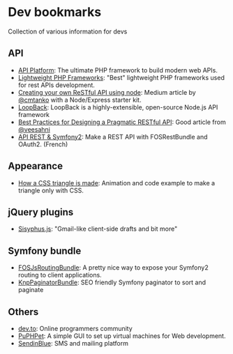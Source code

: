 # Dev bookmarks
Collection of various information for devs

## API
- [API Platform](https://api-platform.com/): The ultimate PHP framework to build modern web APIs.
- [Lightweight PHP Frameworks](http://www.businesscomputingworld.co.uk/create-a-restful-api-with-these-lightweight-php-frameworks/): "Best" lightweight PHP frameworks used for rest APIs development.
- [Creating your own ReSTful API using node](https://medium.com/suchan211/creating-your-own-restful-api-using-node-34e3fc4edd6a): Medium article by [@cmtanko](https://github.com/cmtanko) with a Node/Express starter kit.
- [LoopBack](http://loopback.io/): LoopBack is a highly-extensible, open-source Node.js API framework
- [Best Practices for Designing a Pragmatic RESTful API](http://www.vinaysahni.com/best-practices-for-a-pragmatic-restful-api): Good article from [@veesahni](https://twitter.com/veesahni)
- [API REST & Symfony2](https://rjanot.github.io/conf_api_rest_oauth/): Make a REST API with FOSRestBundle and OAuth2. (French)

## Appearance
- [How a CSS triangle is made](https://codepen.io/chriscoyier/pen/lotjh "View on Codepen.io"): Animation and code example to make a triangle only with CSS.

## jQuery plugins
- [Sisyphus.js](http://sisyphus-js.herokuapp.com/): "Gmail-like client-side drafts and bit more"

## Symfony bundle
- [FOSJsRoutingBundle](https://github.com/FriendsOfSymfony/FOSJsRoutingBundle): A pretty nice way to expose your Symfony2 routing to client applications.
- [KnpPaginatorBundle](https://github.com/KnpLabs/KnpPaginatorBundle): SEO friendly Symfony paginator to sort and paginate

## Others
- [dev.to](https://dev.to/): Online programmers community
- [PuPHPet](https://puphpet.com): A simple GUI to set up virtual machines for Web development.
- [SendinBlue](https://fr.sendinblue.com/): SMS and mailing platform
